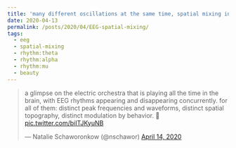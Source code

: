 ```yaml
---
title: 'many different oscillations at the same time, spatial mixing in EEG'
date: 2020-04-13
permalink: /posts/2020/04/EEG-spatial-mixing/
tags:
  - eeg
  - spatial-mixing
  - rhythm:theta
  - rhythm:alpha
  - rhythm:mu
  - beauty
---
```

<blockquote class="twitter-tweet" ><p lang="en" dir="ltr">a glimpse on the electric orchestra that is playing all the time in the brain, with EEG rhythms appearing and disappearing concurrently. for all of them: distinct peak frequencies and waveforms, distinct spatial topography, distinct modulation by behavior. 🌊 <a href="https://t.co/biITJKyuNB">pic.twitter.com/biITJKyuNB</a></p>&mdash; Natalie Schaworonkow (@nschawor) <a href="https://twitter.com/nschawor/status/1249952732439445505?ref_src=twsrc%5Etfw">April 14, 2020</a></blockquote><script async src="https://platform.twitter.com/widgets.js" charset="utf-8"></script><script async src="https://platform.twitter.com/widgets.js" charset="utf-8"></script> 
